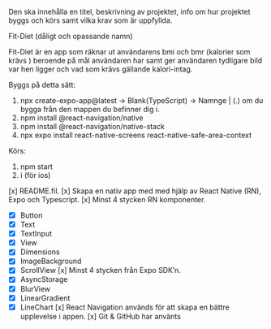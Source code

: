 Den ska innehålla en titel, beskrivning av projektet,
info om hur projektet byggs och körs samt vilka krav som är uppfyllda.

Fit-Diet (dåligt och opassande namn)

Fit-Diet är en app som räknar ut användarens bmi och bmr (kalorier som krävs ) beroende på mål användaren har samt ger användaren tydligare bild var hen ligger och vad som krävs gällande kalori-intag.

Byggs på detta sätt:

1. npx create-expo-app@latest -> Blank(TypeScript) -> Namnge | (.) om du bygga från den mappen du befinner dig i.
2. npm install @react-navigation/native
3. npm install @react-navigation/native-stack
4. npx expo install react-native-screens react-native-safe-area-context

Körs:

1. npm start
2. i (för ios)

[x] README.fil.
[x] Skapa en nativ app med med hjälp av React Native (RN), Expo och Typescript.
[x] Minst 4 stycken RN komponenter.

- [x] Button
- [x] Text
- [x] TextInput
- [x] View
- [x] Dimensions
- [x] ImageBackground
- [x] ScrollView
      [x] Minst 4 stycken från Expo SDK’n.
- [x] AsyncStorage
- [x] BlurView
- [x] LinearGradient
- [x] LineChart
      [x] React Navigation används för att skapa en bättre upplevelse i appen.
      [x] Git & GitHub har använts
